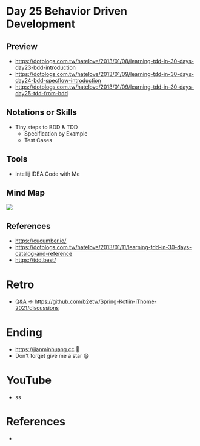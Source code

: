 # Day 25 Behavior Driven Development
## Preview
* https://dotblogs.com.tw/hatelove/2013/01/08/learning-tdd-in-30-days-day23-bdd-introduction
* https://dotblogs.com.tw/hatelove/2013/01/09/learning-tdd-in-30-days-day24-bdd-specflow-introduction
* https://dotblogs.com.tw/hatelove/2013/01/09/learning-tdd-in-30-days-day25-tdd-from-bdd

## Notations or Skills
* Tiny steps to BDD & TDD
  * Specification by Example
  * Test Cases

## Tools
* Intellij IDEA Code with Me

## Mind Map
![](https://raw.githubusercontent.com/b2etw/workshop-2021-kotlin/main/images/workshop-0705-update.png)

## References
* https://cucumber.io/
* https://dotblogs.com.tw/hatelove/2013/01/11/learning-tdd-in-30-days-catalog-and-reference
* https://tdd.best/

# Retro
* Q&A -> https://github.com/b2etw/Spring-Kotlin-iThome-2021/discussions

# Ending
* https://jianminhuang.cc 🌈
* Don't forget give me a star 😄

# YouTube
* ss

# References
* 
